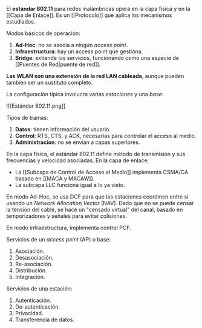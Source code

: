 El **estándar 802.11** para redes inalámbricas opera en la capa física y en la [[Capa de Enlace]]. Es un [[Protocolo]] que aplica los mecanismos estudiados.

Modos básicos de operación:

1. **Ad-Hoc**: no se asocia a ningún *access point*.
2. **Infraestructura**: hay un access point que gestiona.
3. **Bridge**: extiende los servicios, funcionando como una especie de [[Puentes de Red|puente de red]].

**Las WLAN son una extensión de la red LAN cableada**, aunque pueden también ser un sustituto completo.

La configuración típica involucra varias *estaciones* y una *base*:

![[Estándar 802.11.png]]

Tipos de tramas:

1. **Datos**: tienen información del usuario.
2. **Control**: RTS, CTS, y ACK, necesarias para controlar el acceso al medio.
3. **Administración**: no se envían a capas superiores.

En la capa física, el estándar 802.11 define método de transmisión y sus frecuencias y velocidad asociadas. En la capa de enlace:

- La [[Subcapa de Control de Acceso al Medio]] implementa CSMA/CA basado en [[MACA y MACAW]].
- La subcapa LLC funciona igual a lo ya visto.

En modo Ad-Hoc, se usa DCF para que las estaciones coordinen entre sí usando un *Network Allocation Vector* (NAV). Dado que no se puede censar la tensión del cable, se hace un "censado virtual" del canal, basado en temporizadores y señales para evitar colisiones.

En modo infraestructura, implementa control PCF.

Servicios de un *access point* (AP) o base:

1. Asociación.
2. Desasociación.
3. Re-asociación.
4. Distribución.
5. Integración.

Servicios de una estación:

1. Autenticación.
2. De-autenticación.
3. Privacidad.
4. Transferencia de datos.
